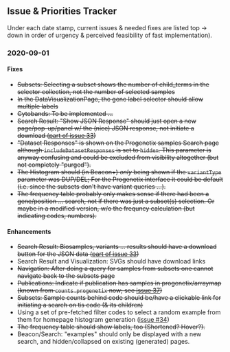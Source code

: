 ## Issue & Priorities Tracker

Under each date stamp, current issues & needed fixes are listed top -> down in
order of urgency & perceived feasibility of fast implementation).

### 2020-09-01

#### Fixes

*  ~~Subsets: Selecting a subset shows the number of child_terms in the selector
collection, not the number of selected samples~~
*  ~~In the DataVisualizationPage, the gene label selector should allow multiple
labels~~
* ~~Cytobands: To be implemented ...~~
* ~~Search Result: "Show JSON Response" should just open a new page/pop-up/panel w/
the (nice) JSON response, not initiate a download ([part of issue 33](https://github.com/ptoussai/progenetix-next/issues/33))~~
* ~~"Dataset Responses" is shown on the Progenetix samples Search page although `includeDatasetResponses` is set to `hidden`. This parameter is anyway confusing
and could be excluded from visibility altogether (but not completely "purged").~~
* ~~The Histogram should (in Beacon+) _only_ being shown if the `variantType`
parameter was DUP/DEL; For the Progenetix interface it could be default (i.e.
since the subsets don't have variant queries ...).~~
* ~~The frequency table probably only makes sense if there had been a gene/position
... search, not if there was just a subset(s) selection. Or maybe in a modified
version, w/o the frequncy calculation (but indicating codes, numbers).~~

#### Enhancements

* ~~Search Result: Biosamples, variants ... results should have a download button
for the JSON data ([part of issue 33](https://github.com/ptoussai/progenetix-next/issues/33))~~
* Search Result and Visualization: SVGs should have download links
* ~~Navigation: After doing a query for samples from subsets one cannot navigate back
to the subsets page~~
* ~~Publications: Indicate if publication has samples in progenetix/arraymap (known from `counts.progenetix` now; see [issue 37](https://github.com/ptoussai/progenetix-next/issues/37))~~
* ~~Subsets: Sample counts behind code should be/have a clickable link for initiating
a search on tis code (& its children)~~
* Using a set of pre-fetched filter codes to select a random example from them
for homepage histogram generation ([issue #34](https://github.com/ptoussai/progenetix-next/issues/34))
* ~~The frequency table should show labels, too (Shortened? Hover?).~~
* Beacon/Search: "examples" should only be displayed with a new search, and hidden/collapsed
on existing (generated) pages.
